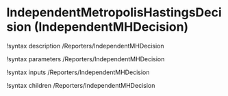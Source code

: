 # IndependentMetropolisHastingsDecision (IndependentMHDecision)

!syntax description /Reporters/IndependentMHDecision

!syntax parameters /Reporters/IndependentMHDecision

!syntax inputs /Reporters/IndependentMHDecision

!syntax children /Reporters/IndependentMHDecision

